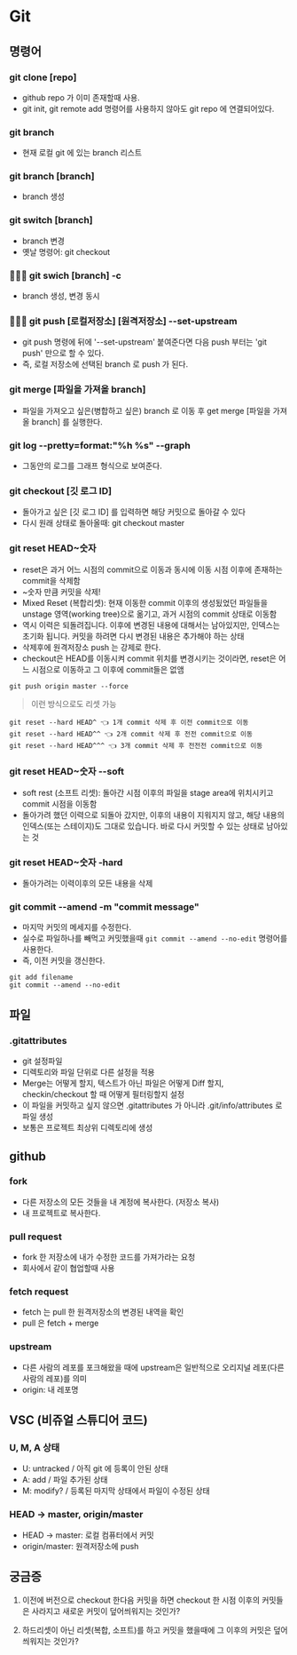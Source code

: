 # Git

## 명령어

### git clone [repo]

- github repo 가 이미 존재할때 사용.
- git init, git remote add 명령어를 사용하지 않아도 git repo 에 연결되어있다.

### git branch

- 현재 로컬 git 에 있는 branch 리스트

### git branch [branch]

- branch 생성

### git switch [branch]

- branch 변경
- 옛날 명령어: git checkout

### 🧤🧤🧤 git swich [branch] -c

- branch 생성, 변경 동시

### 🧤🧤🧤 git push [로컬저장소] [원격저장소] --set-upstream

- git push 명령에 뒤에 '--set-upstream' 붙여준다면 다음 push 부터는 'git push' 만으로 할 수 있다.
- 즉, 로컬 저장소에 선택된 branch 로 push 가 된다.

### git merge [파일을 가져올 branch]

- 파일을 가져오고 싶은(병합하고 싶은) branch 로 이동 후 get merge [파일을 가져올 branch] 를 실행한다.

### git log --pretty=format:"%h %s" --graph

- 그동안의 로그를 그래프 형식으로 보여준다.

### git checkout [깃 로그 ID]

- 돌아가고 싶은 [깃 로그 ID] 를 입력하면 해당 커밋으로 돌아갈 수 있다
- 다시 원래 상태로 돌아올때: git checkout master

### git reset HEAD~숫자

- reset은 과거 어느 시점의 commit으로 이동과 동시에 이동 시점 이후에 존재하는 commit을 삭제함
- ~숫자 만큼 커밋을 삭제!
- Mixed Reset (복합리셋): 현재 이동한 commit 이후의 생성됬었던 파일들을 unstage 영역(working tree)으로 옮기고, 과거 시점의 commit 상태로 이동함
- 역시 이력은 되돌려집니다. 이후에 변경된 내용에 대해서는 남아있지만, 인덱스는 초기화 됩니다. 커밋을 하려면 다시 변경된 내용은 추가해야 하는 상태
- 삭제후에 원격저장소 push 는 강제로 한다.
- checkout은 HEAD를 이동시켜 commit 위치를 변경시키는 것이라면, reset은 어느 시점으로 이동하고 그 이후에 commit들은 없앰

```
git push origin master --force
```

> 이런 방식으로도 리셋 가능

```
git reset --hard HEAD^ 👈 1개 commit 삭제 후 이전 commit으로 이동
git reset --hard HEAD^^ 👈 2개 commit 삭제 후 전전 commit으로 이동
git reset --hard HEAD^^^ 👈 3개 commit 삭제 후 전전전 commit으로 이동
```

### git reset HEAD~숫자 --soft

- soft rest (소프트 리셋): 돌아간 시점 이후의 파일을 stage area에 위치시키고 commit 시점을 이동함
- 돌아가려 했던 이력으로 되돌아 갔지만, 이후의 내용이 지워지지 않고, 해당 내용의 인덱스(또는 스테이지)도 그대로 있습니다. 바로 다시 커밋할 수 있는 상태로 남아있는 것

### git reset HEAD~숫자 -hard

- 돌아가려는 이력이후의 모든 내용을 삭제

### git commit --amend -m "commit message"

- 마지막 커밋의 메세지를 수정한다.
- 실수로 파일하나를 빼먹고 커밋했을때 `git commit --amend --no-edit` 명령어를 사용한다.
- 즉, 이전 커밋을 갱신한다.

```
git add filename
git commit --amend --no-edit
```

## 파일

### .gitattributes

- git 설정파일
- 디렉토리와 파일 단위로 다른 설정을 적용
- Merge는 어떻게 할지, 텍스트가 아닌 파일은 어떻게 Diff 할지, checkin/checkout 할 때 어떻게 필터링할지 설정
- 이 파일을 커밋하고 싶지 않으면 .gitattributes 가 아니라 .git/info/attributes 로 파일 생성
- 보통은 프로젝트 최상위 디렉토리에 생성

## github

### fork

- 다른 저장소의 모든 것들을 내 계정에 복사한다. (저장소 복사)
- 내 프로젝트로 복사한다.

### pull request

- fork 한 저장소에 내가 수정한 코드를 가져가라는 요청
- 회사에서 같이 협업할때 사용

### fetch request

- fetch 는 pull 한 원격저장소의 변경된 내역을 확인
- pull 은 fetch + merge

### upstream

- 다른 사람의 레포를 포크해왔을 때에 upstream은 일반적으로 오리지널 레포(다른 사람의 레포)를 의미
- origin: 내 레포명

## VSC (비쥬얼 스튜디어 코드)

### U, M, A 상태

- U: untracked / 아직 git 에 등록이 안된 상태
- A: add / 파일 추가된 상태
- M: modify? / 등록된 마지막 상태에서 파일이 수정된 상태

### HEAD -> master, origin/master

- HEAD -> master: 로컬 컴퓨터에서 커밋
- origin/master: 원격저장소에 push

## 궁금증

1. 이전에 버전으로 checkout 한다음 커밋을 하면 checkout 한 시점 이후의 커밋들은 사라지고 새로운 커밋이 덮어씌워지는 것인가?

2. 하드리셋이 아닌 리셋(복합, 소프트)를 하고 커밋을 했을때에 그 이후의 커밋은 덮어씌워지는 것인가?
